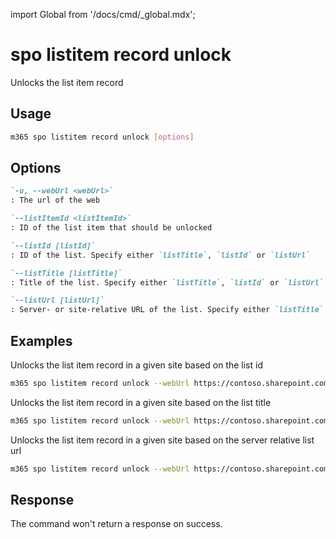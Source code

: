 <!-- DISCLAIMER: All secrets, passwords, and sensitive values in this document are examples only and not real credentials. -->
import Global from '/docs/cmd/_global.mdx';

# spo listitem record unlock

Unlocks the list item record

## Usage

```sh
m365 spo listitem record unlock [options]
```

## Options

```md definition-list
`-u, --webUrl <webUrl>`
: The url of the web

`--listItemId <listItemId>`
: ID of the list item that should be unlocked

`--listId [listId]`
: ID of the list. Specify either `listTitle`, `listId` or `listUrl`

`--listTitle [listTitle]`
: Title of the list. Specify either `listTitle`, `listId` or `listUrl`

`--listUrl [listUrl]`
: Server- or site-relative URL of the list. Specify either `listTitle`, `listId` or `listUrl`
```

<Global />

## Examples

Unlocks the list item record in a given site based on the list id

```sh
m365 spo listitem record unlock --webUrl https://contoso.sharepoint.com/sites/project-x --listId 0cd891ef-afce-4e55-b836-fce03286cccf --listItemId 1
```

Unlocks the list item record in a given site based on the list title

```sh
m365 spo listitem record unlock --webUrl https://contoso.sharepoint.com/sites/project-x --listTitle 'List 1' --listItemId 1
```

Unlocks the list item record in a given site based on the server relative list url

```sh
m365 spo listitem record unlock --webUrl https://contoso.sharepoint.com/sites/project-x --listUrl /sites/project-x/lists/TestList --listItemId 1
```

## Response

The command won't return a response on success.
